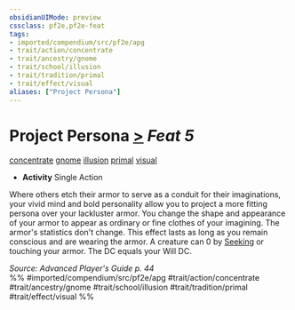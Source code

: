 ```yaml
---
obsidianUIMode: preview
cssclass: pf2e,pf2e-feat
tags:
- imported/compendium/src/pf2e/apg
- trait/action/concentrate
- trait/ancestry/gnome
- trait/school/illusion
- trait/tradition/primal
- trait/effect/visual
aliases: ["Project Persona"]
---
```

# Project Persona  [>](chapter-9-playing-the-game.md#Actions "Single Action") *Feat 5*  
[concentrate](concentrate.md)  [gnome](gnome.md)  [illusion](illusion.md)  [primal](primal.md)  [visual](visual.md)  

- **Activity** Single Action

Where others etch their armor to serve as a conduit for their imaginations, your vivid mind and bold personality allow you to project a more fitting persona over your lackluster armor. You change the shape and appearance of your armor to appear as ordinary or fine clothes of your imagining. The armor's statistics don't change. This effect lasts as long as you remain conscious and are wearing the armor. A creature can 0 by [Seeking](seek.md) or touching your armor. The DC equals your Will DC.

*Source: Advanced Player's Guide p. 44*  
%% #imported/compendium/src/pf2e/apg #trait/action/concentrate #trait/ancestry/gnome #trait/school/illusion #trait/tradition/primal #trait/effect/visual %%